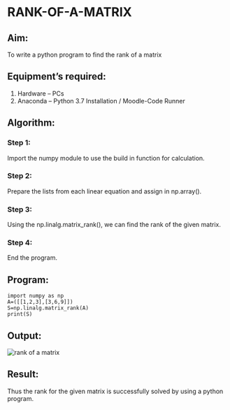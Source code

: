 # RANK-OF-A-MATRIX
## Aim:
To write a python program to find the rank of a matrix
## Equipment’s required:
1. 	Hardware – PCs
2. 	Anaconda – Python 3.7 Installation / Moodle-Code Runner

## Algorithm:
### Step 1:
Import the numpy module to use the build in function for calculation.
### Step 2:
Prepare the lists from each linear equation and assign in np.array().
### Step 3:
Using the np.linalg.matrix_rank(), we can find the rank of the given matrix.
### Step 4:
End the program.

## Program:
```
import numpy as np
A=([[1,2,3],[3,6,9]])
S=np.linalg.matrix_rank(A)
print(S)
```
## Output:

![rank of a matrix](https://user-images.githubusercontent.com/121418522/212114665-c3eb4227-7a66-480b-b191-bbfa969d5788.png)

## Result:
Thus the rank for the given matrix is successfully solved by  using a python program.

